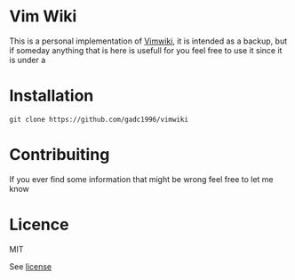 # Vim Wiki

This is a personal implementation of
[Vimwiki](https://github.com/vimwiki/vimwiki), it is intended as a
backup, but if someday anything that is here is usefull for you
feel free to use it since it is under a

# Installation

`git clone https://github.com/gadc1996/vimwiki`

# Contribuiting

If you ever find some information that might be wrong feel free to let
me know

# Licence

MIT

See [license](LICENSE.txt)
